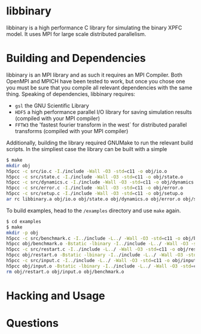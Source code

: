 # libbinary

libbinary is a high performance C library for simulating the binary XPFC model.
It uses MPI for large scale distributed parallelism. 

# Building and Dependencies

libbinary is an MPI library and as such it requires an MPI Compiler. Both
OpenMPI and MPICH have been tested to work, but once you chose one you must be
sure that you compile all relevant dependencies with the same thing. Speaking of
dependencies, libbinary requires:

 - `gsl` the GNU Scientific Library
 - `HDF5` a high performance parallel I/O library for saving simulation results
   (compiled with your MPI compiler)
 - `FFTW3` the 'fastest fourier transform in the west` for distributed parallel
   transforms (compiled with your MPI compiler)

Additionally, building the library required GNUMake to run the relevant build
scripts. In the simpliest case the library can be built with a simple

```bash
$ make
mkdir obj
h5pcc -c src/io.c -I./include -Wall -O3 -std=c11 -o obj/io.o
h5pcc -c src/state.c -I./include -Wall -O3 -std=c11 -o obj/state.o
h5pcc -c src/dynamics.c -I./include -Wall -O3 -std=c11 -o obj/dynamics.o
h5pcc -c src/error.c -I./include -Wall -O3 -std=c11 -o obj/error.o
h5pcc -c src/setup.c -I./include -Wall -O3 -std=c11 -o obj/setup.o
ar rc libbinary.a obj/io.o obj/state.o obj/dynamics.o obj/error.o obj/setup.o
```

To build examples, head to the `/examples` directory and use `make` again.

```bash
$ cd examples
$ make
mkdir -p obj
h5pcc -c src/benchmark.c -I../include -L../ -Wall -O3 -std=c11 -o obj/benchmark.o
h5pcc obj/benchmark.o -Bstatic -lbinary -I../include -L../ -Wall -O3 -std=c11 -Bdynamic -lfftw3_mpi -lfftw3 -lm -lgsl -lgslcblas -o benchmark
h5pcc -c src/restart.c -I../include -L../ -Wall -O3 -std=c11 -o obj/restart.o
h5pcc obj/restart.o -Bstatic -lbinary -I../include -L../ -Wall -O3 -std=c11 -Bdynamic -lfftw3_mpi -lfftw3 -lm -lgsl -lgslcblas -o restart
h5pcc -c src/input.c -I../include -L../ -Wall -O3 -std=c11 -o obj/input.o
h5pcc obj/input.o -Bstatic -lbinary -I../include -L../ -Wall -O3 -std=c11 -Bdynamic -lfftw3_mpi -lfftw3 -lm -lgsl -lgslcblas -o input
rm obj/restart.o obj/input.o obj/benchmark.o
```

# Hacking and Usage



# Questions